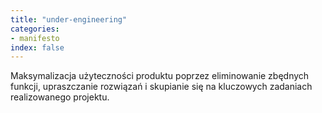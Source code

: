 ```yaml
---
title: "under-engineering"
categories:
- manifesto
index: false
---
```

Maksymalizacja użyteczności produktu poprzez eliminowanie zbędnych funkcji, upraszczanie rozwiązań i skupianie się na kluczowych zadaniach realizowanego projektu.
<!--more-->